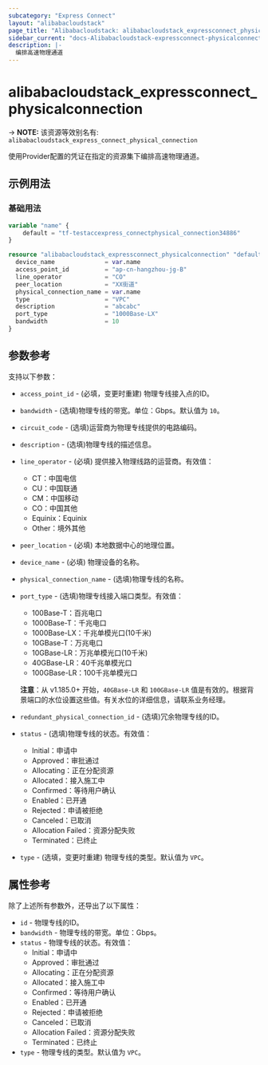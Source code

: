 ```yaml
---
subcategory: "Express Connect"
layout: "alibabacloudstack"
page_title: "Alibabacloudstack: alibabacloudstack_expressconnect_physicalconnection"
sidebar_current: "docs-Alibabacloudstack-expressconnect-physicalconnection"
description: |- 
  编排高速物理通道
---
```


# alibabacloudstack_expressconnect_physicalconnection
-> **NOTE:** 该资源等效别名有: `alibabacloudstack_express_connect_physical_connection`

使用Provider配置的凭证在指定的资源集下编排高速物理通道。

## 示例用法

### 基础用法

```terraform
variable "name" {
    default = "tf-testaccexpress_connectphysical_connection34886"
}

resource "alibabacloudstack_expressconnect_physicalconnection" "default" {
  device_name              = var.name
  access_point_id          = "ap-cn-hangzhou-jg-B"
  line_operator            = "CO"
  peer_location            = "XX街道"
  physical_connection_name = var.name
  type                     = "VPC"
  description              = "abcabc"
  port_type                = "1000Base-LX"
  bandwidth                = 10
}
```

## 参数参考

支持以下参数：

* `access_point_id` - (必填，变更时重建) 物理专线接入点的ID。
* `bandwidth` - (选填)物理专线的带宽。单位：Gbps。默认值为 `10`。
* `circuit_code` - (选填)运营商为物理专线提供的电路编码。
* `description` - (选填)物理专线的描述信息。
* `line_operator` - (必填) 提供接入物理线路的运营商。有效值：
  * CT：中国电信
  * CU：中国联通
  * CM：中国移动
  * CO：中国其他
  * Equinix：Equinix
  * Other：境外其他
* `peer_location` - (必填) 本地数据中心的地理位置。
* `device_name` - (必填) 物理设备的名称。
* `physical_connection_name` - (选填)物理专线的名称。
* `port_type` - (选填)物理专线接入端口类型。有效值：
  * 100Base-T：百兆电口
  * 1000Base-T：千兆电口
  * 1000Base-LX：千兆单模光口(10千米)
  * 10GBase-T：万兆电口
  * 10GBase-LR：万兆单模光口(10千米)
  * 40GBase-LR：40千兆单模光口
  * 100GBase-LR：100千兆单模光口
  
  **注意**：从 v1.185.0+ 开始，`40GBase-LR` 和 `100GBase-LR` 值是有效的。根据背景端口的水位设置这些值。有关水位的详细信息，请联系业务经理。
* `redundant_physical_connection_id` - (选填)冗余物理专线的ID。
* `status` - (选填)物理专线的状态。有效值：
  * Initial：申请中
  * Approved：审批通过
  * Allocating：正在分配资源
  * Allocated：接入施工中
  * Confirmed：等待用户确认
  * Enabled：已开通
  * Rejected：申请被拒绝
  * Canceled：已取消
  * Allocation Failed：资源分配失败
  * Terminated：已终止
* `type` - (选填，变更时重建) 物理专线的类型。默认值为 `VPC`。

## 属性参考

除了上述所有参数外，还导出了以下属性：

* `id` - 物理专线的ID。
* `bandwidth` - 物理专线的带宽。单位：Gbps。
* `status` - 物理专线的状态。有效值：
  * Initial：申请中
  * Approved：审批通过
  * Allocating：正在分配资源
  * Allocated：接入施工中
  * Confirmed：等待用户确认
  * Enabled：已开通
  * Rejected：申请被拒绝
  * Canceled：已取消
  * Allocation Failed：资源分配失败
  * Terminated：已终止
* `type` - 物理专线的类型。默认值为 `VPC`。